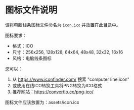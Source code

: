 # 图标文件说明

请将电脑线条图标文件命名为 `icon.ico` 并放置在此目录中。

图标要求：
- 格式：ICO
- 尺寸：256x256, 128x128, 64x64, 48x48, 32x32, 16x16
- 风格：电脑线条图标

您可以：
1. 从 https://www.iconfinder.com/ 搜索 "computer line icon"
2. 或使用在线ICO转换工具将PNG转换为ICO格式
3. 推荐网站：https://convertio.co/png-ico/

图标文件应该放置为：assets/icon.ico